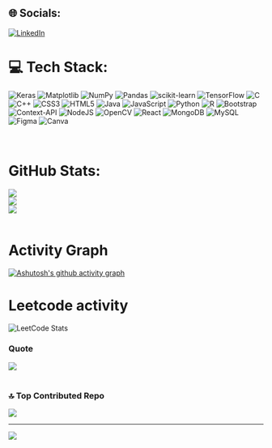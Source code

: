 ## 🌐 Socials:
[![LinkedIn](https://img.shields.io/badge/LinkedIn-%230077B5.svg?logo=linkedin&logoColor=white)](https://linkedin.com/in/jayadhanush-ravichandran) 
<br/>

# 💻 Tech Stack:
![Keras](https://img.shields.io/badge/Keras-%23D00000.svg?style=plastic&logo=Keras&logoColor=white) ![Matplotlib](https://img.shields.io/badge/Matplotlib-%23ffffff.svg?style=plastic&logo=Matplotlib&logoColor=black) ![NumPy](https://img.shields.io/badge/numpy-%23013243.svg?style=plastic&logo=numpy&logoColor=white) ![Pandas](https://img.shields.io/badge/pandas-%23150458.svg?style=plastic&logo=pandas&logoColor=white) ![scikit-learn](https://img.shields.io/badge/scikit--learn-%23F7931E.svg?style=plastic&logo=scikit-learn&logoColor=white) ![TensorFlow](https://img.shields.io/badge/TensorFlow-%23FF6F00.svg?style=plastic&logo=TensorFlow&logoColor=white) ![C](https://img.shields.io/badge/c-%2300599C.svg?style=plastic&logo=c&logoColor=white) ![C++](https://img.shields.io/badge/c++-%2300599C.svg?style=plastic&logo=c%2B%2B&logoColor=white) ![CSS3](https://img.shields.io/badge/css3-%231572B6.svg?style=plastic&logo=css3&logoColor=white) ![HTML5](https://img.shields.io/badge/html5-%23E34F26.svg?style=plastic&logo=html5&logoColor=white) ![Java](https://img.shields.io/badge/java-%23ED8B00.svg?style=plastic&logo=openjdk&logoColor=white) ![JavaScript](https://img.shields.io/badge/javascript-%23323330.svg?style=plastic&logo=javascript&logoColor=%23F7DF1E) ![Python](https://img.shields.io/badge/python-3670A0?style=plastic&logo=python&logoColor=ffdd54) ![R](https://img.shields.io/badge/r-%23276DC3.svg?style=plastic&logo=r&logoColor=white) ![Bootstrap](https://img.shields.io/badge/bootstrap-%238511FA.svg?style=plastic&logo=bootstrap&logoColor=white) ![Context-API](https://img.shields.io/badge/Context--Api-000000?style=plastic&logo=react) ![NodeJS](https://img.shields.io/badge/node.js-6DA55F?style=plastic&logo=node.js&logoColor=white) ![OpenCV](https://img.shields.io/badge/opencv-%23white.svg?style=plastic&logo=opencv&logoColor=white) ![React](https://img.shields.io/badge/react-%2320232a.svg?style=plastic&logo=react&logoColor=%2361DAFB) ![MongoDB](https://img.shields.io/badge/MongoDB-%234ea94b.svg?style=plastic&logo=mongodb&logoColor=white) ![MySQL](https://img.shields.io/badge/mysql-4479A1.svg?style=plastic&logo=mysql&logoColor=white) ![Figma](https://img.shields.io/badge/figma-%23F24E1E.svg?style=plastic&logo=figma&logoColor=white) ![Canva](https://img.shields.io/badge/Canva-%2300C4CC.svg?style=plastic&logo=Canva&logoColor=white)
<br/>
<br/><br/>
# GitHub Stats:
![](https://github-readme-stats.vercel.app/api?username=jayadhanush&theme=nightowl&hide_border=false&include_all_commits=false&count_private=false)<br/>
![](https://github-readme-streak-stats.herokuapp.com/?user=jayadhanush&theme=nightowl&hide_border=false)<br/>
![](https://github-readme-stats.vercel.app/api/top-langs/?username=jayadhanush&theme=nightowl&hide_border=false&include_all_commits=false&count_private=false&layout=compact)
<br/>
<br/>

# Activity Graph
[![Ashutosh's github activity graph](https://github-readme-activity-graph.vercel.app/graph?username=jayadhanush&theme=dracula)](https://github.com/ashutosh00710/github-readme-activity-graph)
<br/>

# Leetcode activity
![LeetCode Stats](https://leetcard.jacoblin.cool/jayadhanushravichandran?theme=dark&font=Baloo%202&ext=heatmap)

### Quote
![](https://quotes-github-readme.vercel.app/api?type=horizontal&theme=radical)
<br/><br/>

### 🔝 Top Contributed Repo
![](https://github-contributor-stats.vercel.app/api?username=jayadhanush&limit=5&theme=dark&combine_all_yearly_contributions=true)

---
[![](https://visitcount.itsvg.in/api?id=jayadhanush&icon=0&color=0)](https://visitcount.itsvg.in)

<!-- Proudly created with GPRM ( https://gprm.itsvg.in ) -->
